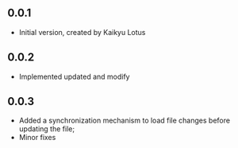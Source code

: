 ## 0.0.1

- Initial version, created by Kaikyu Lotus

## 0.0.2

- Implemented updated and modify

## 0.0.3

- Added a synchronization mechanism to load file changes before updating the file;
- Minor fixes
